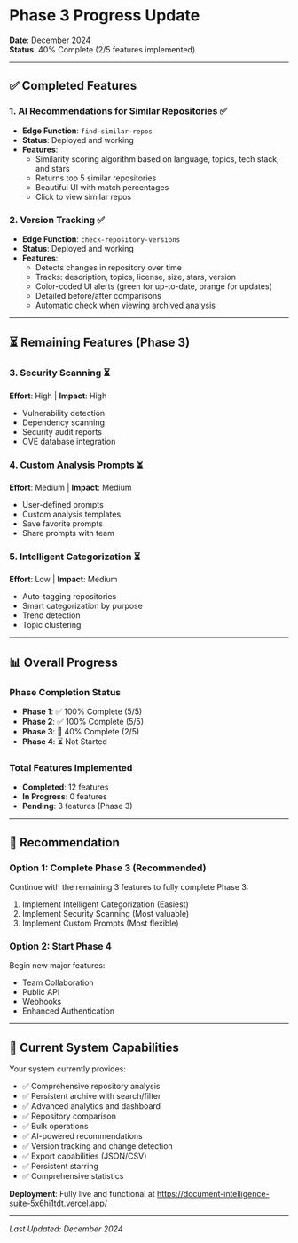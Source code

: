 # Phase 3 Progress Update

**Date**: December 2024  
**Status**: 40% Complete (2/5 features implemented)

---

## ✅ Completed Features

### 1. AI Recommendations for Similar Repositories ✅
- **Edge Function**: `find-similar-repos`
- **Status**: Deployed and working
- **Features**:
  - Similarity scoring algorithm based on language, topics, tech stack, and stars
  - Returns top 5 similar repositories
  - Beautiful UI with match percentages
  - Click to view similar repos

### 2. Version Tracking ✅
- **Edge Function**: `check-repository-versions`
- **Status**: Deployed and working
- **Features**:
  - Detects changes in repository over time
  - Tracks: description, topics, license, size, stars, version
  - Color-coded UI alerts (green for up-to-date, orange for updates)
  - Detailed before/after comparisons
  - Automatic check when viewing archived analysis

---

## ⏳ Remaining Features (Phase 3)

### 3. Security Scanning ⏳
**Effort**: High | **Impact**: High
- Vulnerability detection
- Dependency scanning  
- Security audit reports
- CVE database integration

### 4. Custom Analysis Prompts ⏳
**Effort**: Medium | **Impact**: Medium
- User-defined prompts
- Custom analysis templates
- Save favorite prompts
- Share prompts with team

### 5. Intelligent Categorization ⏳
**Effort**: Low | **Impact**: Medium
- Auto-tagging repositories
- Smart categorization by purpose
- Trend detection
- Topic clustering

---

## 📊 Overall Progress

### Phase Completion Status
- **Phase 1**: ✅ 100% Complete (5/5)
- **Phase 2**: ✅ 100% Complete (5/5)
- **Phase 3**: 🔄 40% Complete (2/5)
- **Phase 4**: ⏳ Not Started

### Total Features Implemented
- **Completed**: 12 features
- **In Progress**: 0 features
- **Pending**: 3 features (Phase 3)

---

## 🎯 Recommendation

### Option 1: Complete Phase 3 (Recommended)
Continue with the remaining 3 features to fully complete Phase 3:
1. Implement Intelligent Categorization (Easiest)
2. Implement Security Scanning (Most valuable)
3. Implement Custom Prompts (Most flexible)

### Option 2: Start Phase 4
Begin new major features:
- Team Collaboration
- Public API
- Webhooks
- Enhanced Authentication

---

## 🚀 Current System Capabilities

Your system currently provides:
- ✅ Comprehensive repository analysis
- ✅ Persistent archive with search/filter
- ✅ Advanced analytics and dashboard
- ✅ Repository comparison
- ✅ Bulk operations
- ✅ AI-powered recommendations
- ✅ Version tracking and change detection
- ✅ Export capabilities (JSON/CSV)
- ✅ Persistent starring
- ✅ Comprehensive statistics

**Deployment**: Fully live and functional at https://document-intelligence-suite-5x6hi1tdt.vercel.app/

---

*Last Updated: December 2024*
